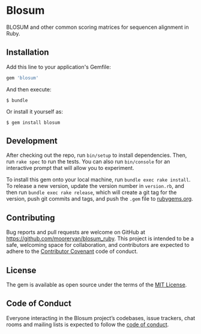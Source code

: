 # Blosum

BLOSUM and other common scoring matrices for sequencen alignment in Ruby.

## Installation

Add this line to your application's Gemfile:

```ruby
gem 'blosum'
```

And then execute:

    $ bundle

Or install it yourself as:

    $ gem install blosum

## Development

After checking out the repo, run `bin/setup` to install dependencies. Then, run `rake spec` to run the tests. You can also run `bin/console` for an interactive prompt that will allow you to experiment.

To install this gem onto your local machine, run `bundle exec rake install`. To release a new version, update the version number in `version.rb`, and then run `bundle exec rake release`, which will create a git tag for the version, push git commits and tags, and push the `.gem` file to [rubygems.org](https://rubygems.org).

## Contributing

Bug reports and pull requests are welcome on GitHub at https://github.com/mooreryan/blosum_ruby. This project is intended to be a safe, welcoming space for collaboration, and contributors are expected to adhere to the [Contributor Covenant](http://contributor-covenant.org) code of conduct.

## License

The gem is available as open source under the terms of the [MIT License](https://opensource.org/licenses/MIT).

## Code of Conduct

Everyone interacting in the Blosum project’s codebases, issue trackers, chat rooms and mailing lists is expected to follow the [code of conduct](https://github.com/mooreryan/blosum/blob/master/CODE_OF_CONDUCT.md).
